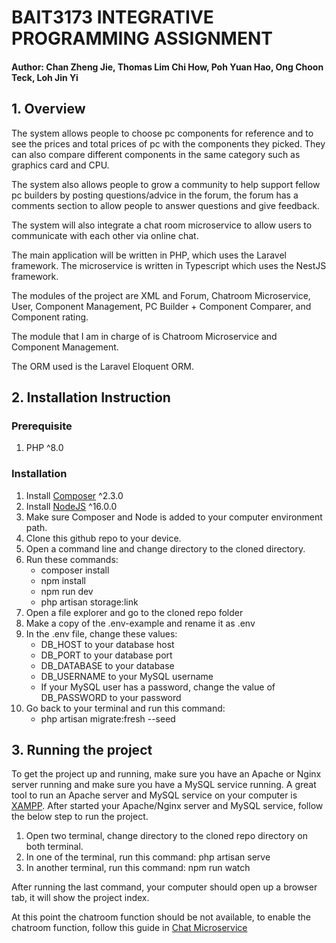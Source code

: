 # BAIT3173 INTEGRATIVE PROGRAMMING ASSIGNMENT
#### Author: Chan Zheng Jie, Thomas Lim Chi How, Poh Yuan Hao, Ong Choon Teck, Loh Jin Yi

## 1. Overview

The system allows people to choose pc components for reference and to see the prices and total prices of pc with the components they picked. They can also compare different components in the same category such as graphics card and CPU.

The system also allows people to grow a community to help support fellow pc builders by posting questions/advice in the forum, the forum has a comments section to allow people to answer questions and give feedback.

The system will also integrate a chat room microservice to allow users to communicate with each other via online chat.

The main application will be written in PHP, which uses the Laravel framework. The microservice is written in Typescript which uses the NestJS framework.

The modules of the project are XML and Forum, Chatroom Microservice, User, Component Management, PC Builder + Component Comparer, and Component rating.

The module that I am in charge of is Chatroom Microservice and Component Management.

The ORM used is the Laravel Eloquent ORM.


## 2. Installation Instruction
### Prerequisite
1. PHP ^8.0

### Installation
1. Install [Composer](https://getcomposer.org/) ^2.3.0
2. Install [NodeJS](https://nodejs.org/en/) ^16.0.0
3. Make sure Composer and Node is added to your computer environment path.
4. Clone this github repo to your device.
5. Open a command line and change directory to the cloned directory.
6. Run these commands:
    - composer install
    - npm install
    - npm run dev
    - php artisan storage:link
7. Open a file explorer and go to the cloned repo folder
8. Make a copy of the .env-example and rename it as .env
9. In the .env file, change these values:
    - DB_HOST to your database host
    - DB_PORT to your database port
    - DB_DATABASE to your database
    - DB_USERNAME to your MySQL username
    - If your MySQL user has a password, change the value of DB_PASSWORD to your password
10. Go back to your terminal and run this command:
    - php artisan migrate:fresh --seed

## 3. Running the project

To get the project up and running, make sure you have an Apache or Nginx server running and make sure you have a MySQL service running.
A great tool to run an Apache server and MySQL service on your computer is [XAMPP](http://localhost/dashboard/).
After started your Apache/Nginx server and MySQL service, follow the below step to run the project.

1. Open two terminal, change directory to the cloned repo directory on both terminal.
2. In one of the terminal, run this command: php artisan serve
3. In another terminal, run this command: npm run watch

After running the last command, your computer should open up a browser tab, it will show the project index.

At this point the chatroom function should be not available, to enable the chatroom function, follow this guide in [Chat Microservice](https://github.com/freshnoob1e/nestjs_chat_microservice)
